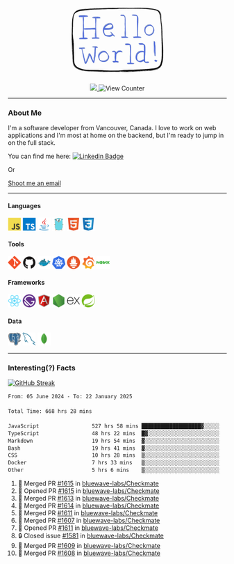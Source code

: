 <div align="center">
    <img src="./img/hello_world.webp" height="200px" width="">
    <div>
        <a href="https://www.linkedin.com/in/ajhollid">
            <img src="https://img.shields.io/badge/LinkedIn-blue"/>
        </a>
        <img src="https://komarev.com/ghpvc/?username=ajhollid&color=yellow" alt="View Counter">
    </div>
</div>

---

### About Me

I'm a software developer from Vancouver, Canada. I love to work on web applications and I'm most at home on the backend, but I'm ready to jump in on the full stack.

You can find me here: [![Linkedin Badge](https://img.shields.io/badge/-ajhollid-blue?style=flat&logo=Linkedin&logoColor=white)](https://www.linkedin.com/in/ajhollid)

Or

[Shoot me an email](mailto:ajhollid@gmail.com)

---

#### Languages

<div>
    <img src="./img/devicons/javascript-original.svg" width=30 height=30 alt="JavaScript">
    <img src="/img/devicons/typescript-original.svg" width=30 height=30 alt="TypeScript">
    <img src="./img/devicons/java-original.svg" width=30 height=30 alt="Java">
    <img src="./img/devicons/go-original.svg" width=30 height=30 alt="Golang">
    <img src="./img/devicons/html5-original.svg" width=30 height=30 alt="HTML 5">
    <img src="./img/devicons/css3-original.svg" width=30 height=30 alt="CSS 3">
</div>

#### Tools

<div>
    <img src="./img/devicons/git-original.svg" width=30 height=30 alt="Git">
    <img src="./img/devicons/github-original.svg" width=30 height=30 alt="Github">
    <img src="./img/devicons/docker-original.svg" width=30 
    height=30 alt="Docker">
    <img src="./img/devicons/kubernetes-original.svg" width=30 height=30 alt="K8">
    <img src="./img/devicons/prometheus-original.svg" width=30 height=30 alt="Prometheus">
    <img src="./img/devicons/grafana-original.svg" width=30 height=30 alt="Grafana">
    <img src="./img/devicons/nginx-original.svg" width=30 height=30 alt="Nginx">
</div>

#### Frameworks

<div>
    <img src="./img/devicons/react-original.svg" width=30 height=30 alt="React">
    <img src="./img/devicons/gatsby-original.svg" width=30 height=30 alt="Gatsby">
    <img src="./img/devicons/angularjs-original.svg" width=30 height=30 alt="AngularJS">
    <img src="./img/devicons/nodejs-original.svg" width=30 height=30 alt="NodeJS">
    <img src="./img/devicons/express-original.svg" width=30 height=30 alt="Express">
    <img src="./img/devicons/spring-original.svg" width=30 height=30 alt="Spring">
</div>

#### Data

<div>
    <img src="./img/devicons/postgresql-original.svg" width=30 height=30 alt="Postgresql">
    <img src="./img/devicons/mysql-original.svg" width=30 height=30 alt="Mysql">
    <img src="./img/devicons/mongodb-original.svg" width=30 height=30 alt="MongoDB">
</div>

---

### Interesting(?) Facts

[![GitHub Streak](http://github-readme-streak-stats.herokuapp.com?user=ajhollid)](https://git.io/streak-stats)

 <!--START_SECTION:waka-->

```txt
From: 05 June 2024 - To: 22 January 2025

Total Time: 668 hrs 28 mins

JavaScript                 527 hrs 58 mins ███████████████████▓░░░░░   78.38 %
TypeScript                 48 hrs 22 mins  █▓░░░░░░░░░░░░░░░░░░░░░░░   07.18 %
Markdown                   19 hrs 54 mins  ▓░░░░░░░░░░░░░░░░░░░░░░░░   02.96 %
Bash                       19 hrs 41 mins  ▓░░░░░░░░░░░░░░░░░░░░░░░░   02.92 %
CSS                        10 hrs 28 mins  ▒░░░░░░░░░░░░░░░░░░░░░░░░   01.56 %
Docker                     7 hrs 33 mins   ▒░░░░░░░░░░░░░░░░░░░░░░░░   01.12 %
Other                      5 hrs 6 mins    ▒░░░░░░░░░░░░░░░░░░░░░░░░   00.76 %
```

<!--END_SECTION:waka-->


<!--START_SECTION:activity-->
1. 🎉 Merged PR [#1615](https://github.com/bluewave-labs/Checkmate/pull/1615) in [bluewave-labs/Checkmate](https://github.com/bluewave-labs/Checkmate)
2. 💪 Opened PR [#1615](https://github.com/bluewave-labs/Checkmate/pull/1615) in [bluewave-labs/Checkmate](https://github.com/bluewave-labs/Checkmate)
3. 🎉 Merged PR [#1613](https://github.com/bluewave-labs/Checkmate/pull/1613) in [bluewave-labs/Checkmate](https://github.com/bluewave-labs/Checkmate)
4. 🎉 Merged PR [#1614](https://github.com/bluewave-labs/Checkmate/pull/1614) in [bluewave-labs/Checkmate](https://github.com/bluewave-labs/Checkmate)
5. 🎉 Merged PR [#1611](https://github.com/bluewave-labs/Checkmate/pull/1611) in [bluewave-labs/Checkmate](https://github.com/bluewave-labs/Checkmate)
6. 🎉 Merged PR [#1607](https://github.com/bluewave-labs/Checkmate/pull/1607) in [bluewave-labs/Checkmate](https://github.com/bluewave-labs/Checkmate)
7. 💪 Opened PR [#1611](https://github.com/bluewave-labs/Checkmate/pull/1611) in [bluewave-labs/Checkmate](https://github.com/bluewave-labs/Checkmate)
8. 🔒 Closed issue [#1581](https://github.com/bluewave-labs/Checkmate/issues/1581) in [bluewave-labs/Checkmate](https://github.com/bluewave-labs/Checkmate)
9. 🎉 Merged PR [#1609](https://github.com/bluewave-labs/Checkmate/pull/1609) in [bluewave-labs/Checkmate](https://github.com/bluewave-labs/Checkmate)
10. 🎉 Merged PR [#1608](https://github.com/bluewave-labs/Checkmate/pull/1608) in [bluewave-labs/Checkmate](https://github.com/bluewave-labs/Checkmate)
<!--END_SECTION:activity-->
